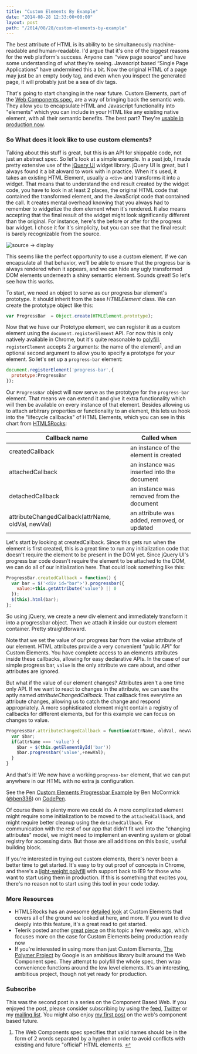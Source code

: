 ```yaml
---
title: "Custom Elements By Example"
date: "2014-08-28 12:33:00+00:00"
layout: post
path: "/2014/08/28/custom-elements-by-example"
---
```


The best attribute of HTML is its ability to be simultaneously machine-readable and human-readable.  I'd argue that it's one of the biggest reasons for the web platform's success. Anyone can  “view page source” and have some understanding of what they're seeing.  Javascript based “Single Page Applications” have undermined this a bit.  Now the original HTML of a page may just be an empty body tag, and even when you inspect the generated page, it will probably just be a sea of div tags.

That's going to start changing in the near future.  Custom Elements, part of the [Web Components spec][wcspec], are a way of bringing back the semantic web.  They allow you to encapsulate HTML and Javascript functionality into "elements" which you can include in your HTML like any existing native element, with all their semantic benefits.   The best part? They're [usable in production now][telerikready].   

### So What does it look like to use custom elements?

Talking about this stuff is great, but this is an API for shippable code, not just an abstract spec. So let's look at a simple example.  In a past job, I made pretty extensive use of the [jQuery UI][jqueryui] widget library.  jQuery UI is great, but I always found it a bit akward to work with in practice. When it's used, it takes an existing HTML Element, usually a `<div>` and transforms it into a widget.  That means that to understand the end result created by the widget code, you have to look in at least 2 places, the original HTML code that contained the transformed element, and the JavaScript code that contained the call. It creates mental overhead knowing that you always had to remember to widgetize the dom element when it's rendered. It also means accepting that the final result of the widget might look significantly different than the original.  For instance, here's the before or after for the progress bar widget.  I chose it for it's simplicity, but you can see that the final result is barely recognizable from the source.

 

![source -> display](/content/images/2014/Aug/code_comparison-1.png)

This seems like the perfect opportunity to use a custom element.  If we can encapsulate all that behavior, we'll be able to ensure that the progress bar is always rendered when it appears, and we can hide any ugly transformed DOM elements underneath a shiny semantic element.  Sounds great! So let's see how this works.

To start, we need an object to serve as our progress bar element's prototype.  It should inherit from the base *HTMLElement* class. We can create the prototype object like this:

```javascript
var ProgressBar  = Object.create(HTMLElement.prototype);
```

Now that we have our Prototype element, we can register it as a custom element using the `document.registerElement` API. For now this is only natively available in Chrome, but it's quite reasonable to [polyfill][polyfill]. `registerElement` accepts 2 arguments: the name of the element<sup id="fnref:1">[1](#fn:1)</sup>, and an optional second argument to allow you to specify a prototype for your element.  So let's set up a `progress-bar` element:

```javascript
document.registerElement('progress-bar',{
  prototype:ProgressBar                        
});
```

Our `ProgressBar` object will now serve as the prototype for the `progress-bar` element.  That means we can extend it and give it extra functionality which will then be available on every instance of that element.  Besides allowing us to attach arbitrary properties or functionality to an element, this lets us hook into the "lifecycle callbacks" of HTML Elements, which you can see in this chart from [HTML5Rocks][html5rocks]:

<table class="table">
  <thead>
    <tr>
      <th>Callback name</th>
      <th>Called when</th>
    </tr>
  </thead>
  <tbody>
    <tr>
      <td>createdCallback</td>
      <td>an instance of the element is created</td>
    </tr>
    <tr>
      <td>attachedCallback</td>
      <td>an instance was inserted into the document</td>
    </tr>
    <tr>
      <td>detachedCallback</td>
      <td>an instance was removed from the document</td>
    </tr>
    <tr>
      <td>attributeChangedCallback(attrName, oldVal, newVal)</td>
      <td>an attribute was added, removed, or updated</td>
    </tr>
  </tbody>
</table>

Let's start by looking at createdCallback.  Since this gets run when the element is first created, this is a great time to run any initialization code that doesn't require the element to be present in the DOM yet.  Since jQuery UI's progress bar code doesn't require the element to be attached to the DOM, we can do all of our initialization here.  That could look something like this:

```javascript
ProgressBar.createdCallback = function() {
  var bar = $('<div id="bar">').progressbar({
    value:+this.getAttribute('value') || 0
  });
  $(this).html(bar);
};
```
So using jQuery, we create a new div element and immediately transform it into a progressbar object. Then we attach it inside our custom element container. Pretty straightforward.

Note that we set the value of our progress bar from the *value* attribute of our element.  HTML attributes provide a very convenient "public API" for Custom Elements.  You have complete access to an elements attributes inside these callbacks, allowing for easy declarative APIs. In the case of our simple progress bar, `value` is the only attribute we care about, and other attributes are ignored.

But what if the value of our element changes?  Attributes aren't a one time only API.  If we want to react to changes in the attribute, we can use the aptly named *attributeChangedCallback.*  That callback fires everytime an attribute changes, allowing us to catch the change and respond appropriately.  A more sophisticated element might contain a registry of callbacks for different elements, but for this example we can focus on changes to value.

```javascript
ProgressBar.attributeChangedCallback = function(attrName, oldVal, newVal) {
  var $bar;
  if(attrName === 'value') {
    $bar = $(this.getElementById('bar'))
    $bar.progressbar('value',+newVal);
  }
}
```

And that's it! We now have a working `progress-bar` element, that we can put anywhere in our HTML with no extra js configuration.

<p data-height="257" data-theme-id="8140" data-slug-hash="cFyep" data-default-tab="result" class='codepen'>See the Pen <a href='http://codepen.io/ben336/pen/cFyep/'>Custom Elements Progressbar Example</a> by Ben McCormick (<a href='http://codepen.io/ben336'>@ben336</a>) on <a href='http://codepen.io'>CodePen</a>.</p>
<script async src="//codepen.io/assets/embed/ei.js"></script>

Of course there is plenty more we could do.  A more complicated element might require some initialization to be moved to the `attachedCallback`, and might require better cleanup using the `detachedCallback`.  For communication with the rest of our app that didn't fit well into the "changing attributes" model, we might need to implement an eventing system or global registry for accessing data.  But those are all additions on this basic, useful building block.  

If you're interested in trying out custom elements, there's never been a better time to get started. It's easy to try out proof of concepts in Chrome, and there's a [light-weight polyfill][polyfill] with support back to IE9 for those who want to start using them in production.  If this is something that excites you, there's no reason not to start using this tool in your code today.

### More Resources

- HTML5Rocks has an awesome [detailed look][html5rocks] at Custom Elements that covers all of the ground we looked at here, and more.  If you want to dive deeply into this feature, it's a great read to get started.
- Telerik posted another [great piece][telerikready] on this topic a few weeks ago, which focuses more on the case for Custom Elements being production ready now
- If you're interested in using more than just Custom Elements, [The Polymer Project][polymer] by Google is an ambitious library built around the Web Component spec.  They attempt to polyfill the whole spec, then wrap convenience functions around the low level elements.  It's an interesting, ambitious project, though not yet ready for production. 

### Subscribe

This was the second post in a series on the Component Based Web.  If you enjoyed the post, please consider subscribing by using the [feed](http://feedpress.me/benmccormick), [Twitter](http://twitter.com/benmccormickorg) or my [mailing list](http://eepurl.com/WFYon). You might also enjoy [my first post](http://benmccormick.org/2014/08/07/component-based-development/) on the web's component based future.

<div class="footnotes">
<ol>
    <li class="footnote" id="fn:1">
        <p>
        The Web Components spec specifies that valid names should be in the form of 2 words separated by a hyphen in order to avoid conflicts with existing and future "official" HTML elements. 
        <a href="#fnref:1" title="return to article"> ↩</a></p>
    </li>
</ol>
</div>


[wcspec]: http://www.w3.org/standards/techs/components#w3c_all
[components]:http://benmccormick.org/2014/08/07/component-based-development/
[telerikready]: http://developer.telerik.com/featured/web-components-ready-production/
[jqueryui]: http://jqueryui.com/
[polyfill]: https://github.com/WebReflection/document-register-element
[html5rocks]: https://github.com/WebReflection/document-register-element
[polymer]: http://www.polymer-project.org/
